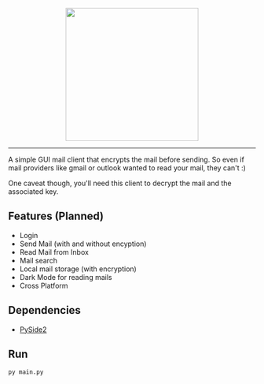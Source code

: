 <p align="center">
  <img src="https://github.com/sz47/NexMail/blob/main/images/nexmail_main.png" align="center" width="270"> 
</p>

-----

A simple GUI mail client that encrypts the mail before sending. So even if mail providers like gmail or outlook wanted to read your mail, they can't :)

One caveat though, you'll need this client to decrypt the mail and the associated key.

## Features (Planned)

+ Login
+ Send Mail (with and without encyption)
+ Read Mail from Inbox
+ Mail search
+ Local mail storage (with encryption)
+ Dark Mode for reading mails
+ Cross Platform

## Dependencies

+ [PySide2](https://pypi.org/project/PySide2/)

## Run

```py main.py```
